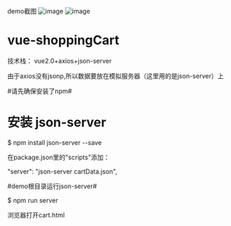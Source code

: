 demo截图
![image](https://github.com/gyjian/vue-shoppingCart/blob/master/static/img/cart.html-Google-Chrome-2018_2_25-16_18_08.gif)
![image](https://github.com/gyjian/vue-shoppingCart/blob/master/static/img/address.html-Google-Chrome-2018_2_25-16_20_40.gif)
# vue-shoppingCart
技术栈： vue2.0+axios+json-server

由于axios没有jsonp,所以数据要放在模拟服务器（这里用的是json-server）上

#请先确保安装了npm#

# 安装 json-server

$ npm install json-server  --save

在package.json里的"scripts"添加：

"server": "json-server cartData.json",

#demo根目录运行json-server#

$ npm run server

浏览器打开cart.html

